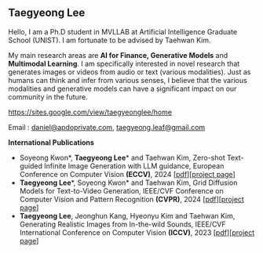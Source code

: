 <h2> Taegyeong Lee </h4>
Hello, I am a Ph.D student in MVLLAB at Artificial Intelligence Graduate School (UNIST). I am fortunate to be advised by Taehwan Kim.


My main research areas are **AI for Finance, Generative Models** and **Multimodal Learning**. I am specifically interested in novel research that generates images or videos from audio or text (various modalities). Just as humans can think and infer from various senses, I believe that the various modalities and generative models can have a significant impact on our community in the future. 

https://sites.google.com/view/taegyeonglee/home

Email : daniel@apdoprivate.com, taegyeong.leaf@gmail.com

**International Publications**
- Soyeong Kwon*, **Taegyeong Lee***  and Taehwan Kim, Zero-shot Text-guided Infinite Image Generation with LLM guidance, European Conference on Computer Vision **(ECCV)**, 2024 [[pdf]()][[project page](https://soyeong-kwon.github.io/eccv2024outpainting)]
- **Taegyeong Lee***, Soyeong Kwon* and Taehwan Kim, Grid Diffusion Models for Text-to-Video Generation, IEEE/CVF Conference on Computer Vision and Pattern Recognition **(CVPR)**, 2024 [[pdf](https://arxiv.org/pdf/2404.00234.pdf)][[project page](https://taegyeong-lee.github.io/text2video)]
-  **Taegyeong Lee**, Jeonghun Kang, Hyeonyu Kim and Taehwan Kim, Generating Realistic Images from In-the-wild Sounds, IEEE/CVF International Conference on Computer Vision **(ICCV)**, 2023 [[pdf](https://arxiv.org/pdf/2309.02405.pdf)][[project page](https://taegyeong-lee.github.io/lee2023generating)]
